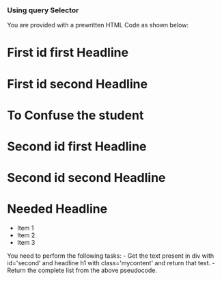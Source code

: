 ### Using query Selector

You are provided with a prewritten HTML Code as shown below:
<!DOCTYPE html>
<html lang="en">
<head>
    <meta charset="UTF-8">
    <meta http-equiv="X-UA-Compatible" content="IE=edge">
    <meta name="viewport" content="width=device-width, initial-scale=1.0">
    <title>Get Element By Using Query Selector</title>
</head>
<body>
    <div  id="first">
        <h1>First id first Headline</h1>
        <h1>First id second Headline</h1>
        <h1 class='mycontent'>To Confuse the student </h1>
    </div>
    <div id="second">
        <h1>Second id first Headline</h1>
        <h1>Second id second Headline</h1>
        <h1 class='mycontent'>Needed Headline</h1>
    </div>
     <ul>
    <li class="litem">Item 1</li>
    <li class="litem">Item 2</li>
    <li class="litem">Item 3</li>
    </ul>
    <script src="./check.js"> </script>
</body>
</html>
You need to perform the following tasks:
- Get the text present in div with id='second' and headline h1 with class='mycontent' and return that text.
- Return the complete list from the above pseudocode.
